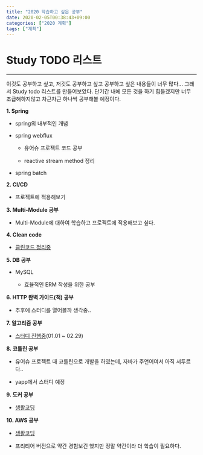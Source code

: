 ```yaml
---
title: "2020 학습하고 싶은 공부"
date: 2020-02-05T00:38:43+09:00
categories: ["2020 계획"]
tags: ["계획"]
---
```


# Study TODO 리스트
***

이것도 공부하고 싶고, 저것도 공부하고 싶고 공부하고 싶은 내용들이 너무 많다... 그래서 Study todo 리스트를 만들어보았다. 단기간 내에 모든 것을 하기 힘들겠지만 너무 조급해하지않고 차근차근 하나씩 공부해볼 예정이다.

**1. Spring**

- spring의 내부적인 개념

- spring webflux

  - 유어슈 프로젝트 코드 공부

  - reactive stream method 정리

- spring batch

**2. CI/CD**

- 프로젝트에 적용해보기

**3. Multi-Module 공부**

- Multi-Module에 대하여 학습하고 프로젝트에 적용해보고 싶다.

**4. Clean code**

- [클린코드 정리중](https://chlalstjd430.github.io/categories/%ED%81%B4%EB%A6%B0%EC%BD%94%EB%93%9C/)

**5. DB 공부**

- MySQL

  - 효율적인 ERM 작성을 위한 공부

**6. HTTP 완벽 가이드(책) 공부**

- 추후에 스터디를 열어볼까 생각중..

**7. 알고리즘 공부**

- [스터디 진행중](https://www.acmicpc.net/group/6984)(01.01 ~ 02.29)

**8. 코틀린 공부**

- 유어슈 프로젝트 때 코틀린으로 개발을 하였는데, 자바가 주언어여서 아직 서투르다..

- yapp에서 스터디 예정

**9. 도커 공부**

- [생활코딩](https://opentutorials.org/course/128/8657)

**10. AWS 공부**

- [생활코딩](https://opentutorials.org/course/2717)

- 프리티어 버전으로 약간 경험보긴 했지만 정말 약간이라 더 학습이 필요하다.
